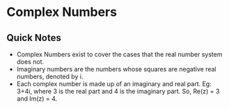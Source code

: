 # Complex Numbers

## Quick Notes

* Complex Numbers exist to cover the cases that the real number system does not.
* Imaginary numbers are the numbers whose squares are negative real numbers, denoted by i.
* Each complex number is made up of an imaginary and real part. Eg: 3+4i, where 3 is the real part and 4 is the imaginary part. So, Re(z) = 3 and Im(z) = 4.
